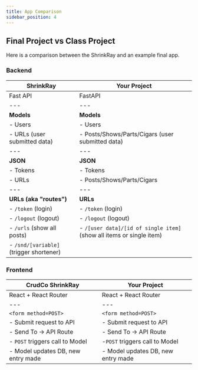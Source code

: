 ```yaml
---
title: App Comparison
sidebar_position: 4
---
```


## Final Project vs Class Project

Here is a comparison between the ShrinkRay and an example final app.

### Backend

|  ShrinkRay                             | Your Project
| -----------------------------------    | ------------------------------------
| Fast API                               | FastAPI
|   ---                                  |   ---
| **Models**                             | **Models**
| - Users                                | - Users
| - URLs (user submitted data)           | - Posts/Shows/Parts/Cigars (user submitted data)
|   ---                                  |   ---
| **JSON**                               | **JSON**
| - Tokens                               | - Tokens
| - URLs                                 | - Posts/Shows/Parts/Cigars
|   ---                                  |   ---
| **URLs (aka "routes")**                | **URLs**
| - `/token` (login)                     | - `/token` (login)
| - `/logout` (logout)                   | - `/logout` (logout)
| - `/urls` (show all posts)             | - `/[user data]/[id of single item]` (show all items or single item)
| - `/snd/[variable]` (trigger shortener)|

### Frontend

| CrudCo ShrinkRay                       | Your Project
| -----------------------------------    | ------------------------------------
| React + React Router                   | React + React Router
|   ---                                  |   ---
| `<form method=POST>`                   | `<form method=POST>`
| - Submit request to API                | - Submit request to API
| - Send To -> API Route                 | - Send To -> API Route
| - `POST` triggers call to Model        | -`POST` triggers call to Model
| - Model updates DB, new entry made     | - Model updates DB, new entry made

